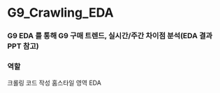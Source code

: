 # G9_Crawling_EDA
### G9 EDA 를 통해 G9 구매 트렌드, 실시간/주간 차이점 분석(EDA 결과 PPT 참고)
### 역할 
크롤링 코드 작성
홈스타일 영역 EDA 
